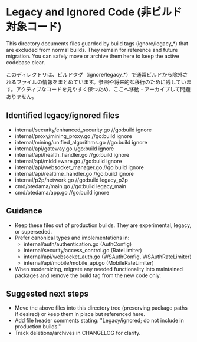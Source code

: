 # Legacy and Ignored Code (非ビルド対象コード)

This directory documents files guarded by build tags (ignore/legacy_*) that are excluded from normal builds. They remain for reference and future migration. You can safely move or archive them here to keep the active codebase clear.

このディレクトリは、ビルドタグ（ignore/legacy_*）で通常ビルドから除外されるファイルの情報をまとめています。参照や将来的な移行のために残しています。アクティブなコードを見やすく保つため、ここへ移動・アーカイブして問題ありません。

## Identified legacy/ignored files

- internal/security/enhanced_security.go  //go:build ignore
- internal/proxy/mining_proxy.go          //go:build ignore
- internal/mining/unified_algorithms.go   //go:build ignore
- internal/api/gateway.go                 //go:build ignore
- internal/api/health_handler.go          //go:build ignore
- internal/api/middleware.go              //go:build ignore
- internal/api/websocket_manager.go       //go:build ignore
- internal/api/realtime_handler.go        //go:build ignore
- internal/p2p/network.go                 //go:build legacy_p2p
- cmd/otedama/main.go                     //go:build legacy_main
- cmd/otedama/app.go                      //go:build ignore

## Guidance

- Keep these files out of production builds. They are experimental, legacy, or superseded.
- Prefer canonical types and implementations in:
  - internal/auth/authentication.go (AuthConfig)
  - internal/security/access_control.go (RateLimiter)
  - internal/api/websocket_auth.go (WSAuthConfig, WSAuthRateLimiter)
  - internal/api/mobile/mobile_api.go (MobileRateLimiter)
- When modernizing, migrate any needed functionality into maintained packages and remove the build tag from the new code only.

## Suggested next steps

- Move the above files into this directory tree (preserving package paths if desired) or keep them in place but referenced here.
- Add file header comments stating: "Legacy/ignored; do not include in production builds."
- Track deletions/archives in CHANGELOG for clarity.
